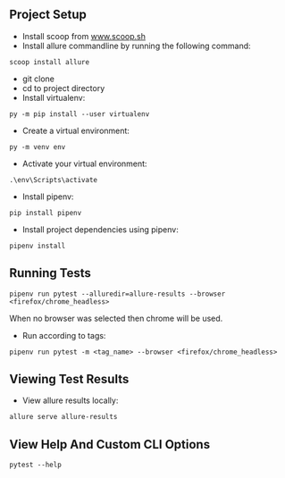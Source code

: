 
## Project Setup

* Install scoop from www.scoop.sh
* Install allure commandline by running the following command:

```
scoop install allure
```

* git clone
* cd to project directory
* Install virtualenv:

```
py -m pip install --user virtualenv
```

* Create a virtual environment:

```
py -m venv env
```

* Activate your virtual environment:

```
.\env\Scripts\activate
```

* Install pipenv:

```
pip install pipenv
```

* Install project dependencies using pipenv:

```
pipenv install
```

## Running Tests

```
pipenv run pytest --alluredir=allure-results --browser <firefox/chrome_headless>
```

When no browser was selected then chrome will be used.

* Run according to tags:

```
pipenv run pytest -m <tag_name> --browser <firefox/chrome_headless>
```

## Viewing Test Results

* View allure results locally:

```
allure serve allure-results
```

## View Help And Custom CLI Options

```
pytest --help
```
